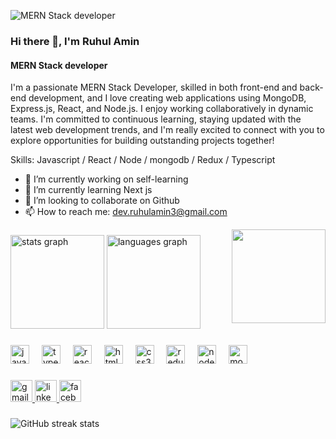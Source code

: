 ![MERN Stack developer](https://media.licdn.com/dms/image/D5616AQEsxIt5ASQ6ow/profile-displaybackgroundimage-shrink_350_1400/0/1694443612342?e=1700697600&v=beta&t=Cd9uHZoiUKTuvqEO7Po4k_6G2LH9TQaUHbNxtoJye-4)

### Hi there 👋, I'm Ruhul Amin
#### MERN Stack developer


I'm a passionate MERN Stack Developer, skilled in both front-end and back-end development, and I love creating web applications using MongoDB, Express.js, React, and Node.js. I enjoy working collaboratively in dynamic teams. I'm committed to continuous learning, staying updated with the latest web development trends, and I'm really excited to connect with you to explore opportunities for building outstanding projects together!

Skills: Javascript / React / Node / mongodb / Redux / Typescript

- 🔭 I’m currently working on self-learning 
- 🌱 I’m currently learning Next js 
- 👯 I’m looking to collaborate on Github 
- 📫 How to reach me: dev.ruhulamin3@gmail.com 

<img align="right" height="150" src="https://media.giphy.com/media/SWoSkN6DxTszqIKEqv/giphy.gif"  />

###

### 

<div align="left">
<img src="https://github-readme-stats.vercel.app/api?username=RuhulAmin3&hide_title=false&hide_rank=false&show_icons=true&include_all_commits=true&count_private=true&disable_animations=false&theme=dracula&locale=en&hide_border=false" height="150" alt="stats graph" />
<img src="https://github-readme-stats.vercel.app/api/top-langs?username=RuhulAmin3&locale=en&hide_title=false&layout=compact&card_width=320&langs_count=5&theme=dracula&hide_border=false" height="150" alt="languages graph" />
</div>

###

<div align="left">
  <img src="https://cdn.jsdelivr.net/gh/devicons/devicon/icons/javascript/javascript-original.svg" height="30" alt="javascript logo"  />
  <img width="12" />
  <img src="https://cdn.jsdelivr.net/gh/devicons/devicon/icons/typescript/typescript-original.svg" height="30" alt="typescript logo"  />
  <img width="12" />
  <img src="https://cdn.jsdelivr.net/gh/devicons/devicon/icons/react/react-original.svg" height="30" alt="react logo"  />
  <img width="12" />
  <img src="https://cdn.jsdelivr.net/gh/devicons/devicon/icons/html5/html5-original.svg" height="30" alt="html5 logo"  />
  <img width="12" />
  <img src="https://cdn.jsdelivr.net/gh/devicons/devicon/icons/css3/css3-original.svg" height="30" alt="css3 logo"  />
  <img width="12" />
  <img src="https://cdn.jsdelivr.net/gh/devicons/devicon/icons/redux/redux-original.svg" height="30" alt="redux logo"  />
  <img width="12" />
  <img src="https://cdn.jsdelivr.net/gh/devicons/devicon/icons/nodejs/nodejs-original.svg" height="30" alt="nodejs logo"  />
  <img width="12" />
  <img src="https://cdn.jsdelivr.net/gh/devicons/devicon/icons/mongodb/mongodb-original.svg" height="30" alt="mongodb logo"  />
</div>

###

<div align="left">
  <a href="dev.ruhulamin3@gmail.com" target="_blank">
    <img src="https://img.shields.io/static/v1?message=Gmail&logo=gmail&label=&color=D14836&logoColor=white&labelColor=&style=for-the-badge" height="35" alt="gmail logo"  />
  </a>
  <a href="https://www.linkedin.com/in/md-ruhul-amin-dev/" target="_blank">
    <img src="https://img.shields.io/static/v1?message=LinkedIn&logo=linkedin&label=&color=0077B5&logoColor=white&labelColor=&style=for-the-badge" height="35" alt="linkedin logo"  />
  </a>
  <a href="https://www.facebook.com/devruhulamin3/" target="_blank">
    <img src="https://img.shields.io/static/v1?message=Facebook&logo=facebook&label=&color=1877F2&logoColor=white&labelColor=&style=for-the-badge" height="35" alt="facebook logo"  />
  </a>
</div>

###


![GitHub streak stats](https://streak-stats.demolab.com/?user=RuhulAmin3)  

